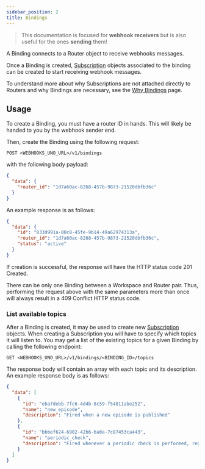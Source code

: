 ```yaml
---
sidebar_position: 2
title: Bindings
---
```


> This documentation is focused for **webhook receivers** but is also useful for the ones **sending** them!

A Binding connects to a Router object to receive webhooks messages.

Once a Binding is created, [Subscription](/docs/resources/subscriptions)
objects associated to the binding can be created to start receiving
webhook messages.

To understand more about why Subscriptions are not attached directly to Routers
and why Bindings are necessary, see the [Why Bindings](/docs/general/why-bindings) page.

## Usage

To create a Binding, you must have a router ID in hands. This will
likely be handed to you by the webhook sender end.

Then, create the Binding using the following request:

```http
POST <WEBHOOKS_UNO_URL>/v1/bindings
```

with the following body payload:

```json
{
  "data": {
    "router_id": "1d7a60ac-8268-457b-9873-21520dbfb36c"
  }
}
```

An example response is as follows:

```json
{
  "data": {
    "id": "833d991a-00c8-45fe-9b14-49a62974313a",
    "router_id": "1d7a60ac-8268-457b-9873-21520dbfb36c",
    "status": "active"
  }
}
```

If creation is successful, the response will have the HTTP status
code 201 Created.

There can be only one Binding between a Workspace and Router pair. Thus,
performing the request above with the same parameters more than once will
always result in a 409 Conflict HTTP status code.

### List available topics

After a Binding is created, it may be used to create new
[Subscription](/docs/resources/subscriptions) objects.
When creating a Subscription you will have to specify which topics it will
listen to. You may get a list of the existing topics for a given Binding
by calling the following endpoint:

```
GET <WEBHOOKS_UNO_URL>/v1/bindings/<BINDING_ID>/topics
```

The response body will contain an array with each topic and its description.
An example response body is as follows:

```json
{
  "data": [
    {
      "id": "eba7debb-7fc6-4d4b-8c59-f54811abe252",
      "name": "new_episode",
      "description": "Fired when a new episode is published"
    },
    {
      "id": "bbbef624-6902-42b6-ba0a-7c87453ca443",
      "name": "periodic_check",
      "description": "Fired whenever a periodic check is performed, regardless of its results"
    }
  ]
}
```


